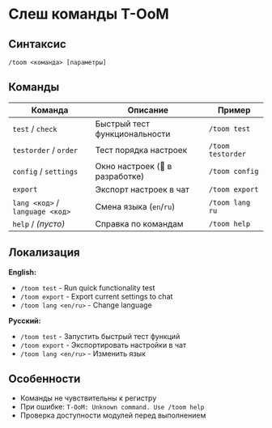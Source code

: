 # Слеш команды T-OoM

## Синтаксис
```
/toom <команда> [параметры]
```

## Команды

| Команда | Описание | Пример |
|---------|----------|--------|
| `test` / `check` | Быстрый тест функциональности | `/toom test` |
| `testorder` / `order` | Тест порядка настроек | `/toom testorder` |
| `config` / `settings` | Окно настроек (🚧 в разработке) | `/toom config` |
| `export` | Экспорт настроек в чат | `/toom export` |
| `lang <код>` / `language <код>` | Смена языка (`en`/`ru`) | `/toom lang ru` |
| `help` / *(пусто)* | Справка по командам | `/toom help` |

## Локализация

**English:**
- `/toom test` - Run quick functionality test
- `/toom export` - Export current settings to chat  
- `/toom lang <en/ru>` - Change language

**Русский:**
- `/toom test` - Запустить быстрый тест функций
- `/toom export` - Экспортировать настройки в чат
- `/toom lang <en/ru>` - Изменить язык

## Особенности
- Команды не чувствительны к регистру
- При ошибке: `T-OoM: Unknown command. Use /toom help`
- Проверка доступности модулей перед выполнением
